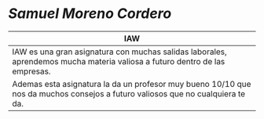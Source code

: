 # *Samuel Moreno Cordero*

| IAW         |
| ----------- | 
|IAW es una gran asignatura con muchas salidas laborales, aprendemos mucha materia valiosa a futuro dentro de las empresas. 
Ademas esta asignatura la da un profesor muy bueno 10/10 que nos da muchos consejos a futuro valiosos que no cualquiera te da.|
